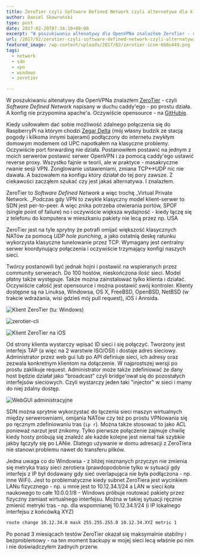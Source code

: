```yaml
---
title: ZeroTier czyli Software Defined Network czyli alternatywa dla klasycznego VPNa
author: Daniel Skowroński
type: post
date: 2017-02-20T07:34:10+00:00
excerpt: "W poszukiwaniu altenatywy dla OpenVPNa znalazłem ZeroTier - czyli Software Defined Network napisany w duchu caddy'ego - po prostu działa. A konfig nie przypomina apache'a."
url: /2017/02/zerotier-czyli-software-defined-network-czyli-alternatywa-dla-klasycznego-vpna/
featured_image: /wp-content/uploads/2017/02/zerotier-icon-660x449.png
tags:
  - network
  - sdn
  - vpn
  - windows
  - zerotier

---
```

W poszukiwaniu altenatywy dla OpenVPNa znalazłem [ZeroTier][1] - czyli _Software Defined Network_ napisany w duchu caddy'ego - po prostu działa. A konfig nie przypomina apache'a. Oczywiście opensource - na [GitHubie][2].

Kiedy usiłowałem dać sobie możliwość zdalnego połączenia się do RaspberryPi na którym chodzi [Zegar Delta][3] (mój własny budzik ze stacją pogody i kilkoma innymi bajerami) podłączony do internetu zwykłym domowym modemem od UPC napotkałem na klasyczne problemy. Oczywiście port forwarding nie działa. Postanowiłem postawić na jednym z moich serwerów postawić serwer OpenVPN i za pomocą caddy'ego ustawić reverse proxy. Wszystko fajnie w teorii, ale w praktyce - masakryczne rwanie sesji VPN. Żonglowanie ustawieniami, zmiana TCP<->UDP nic nie dawała. A bazowałem na konfigu który działał do tej pory zawsze. Z ciekawości zacząłem szukać czy jest jakaś alternatywa. I znalazłem.

ZeroTier to _Software Defined Network_ a więc trochę _Virtual Private Network. _Podczas gdy VPN to zwykle klasyczny model klient-serwer to SDN jest per-to-peer. A więc znika potrzeba otwierania portów, SPOF (single point of failure) no i oczywiście większa wydajność - kiedy łączę się z telefonu do komputera w mieszkaniu pakiety nie lecą przez  np. USA

ZeroTier jest na tyle sprytny że potrafi omijać większość klasycznych NATów za pomocą _UDP hole punching_, a jako ostatnią deskę ratunku wykorzysta klasyczne tunelowanie przez TCP. Wymagany jest centralny serwer koordynujący połączenia i oczywiście trzymający konfigi naszych sieci.

Twórcy postanowili być jednak hojni i postawić na wspieranych przez community serwerach. Do 100 hostów, nieskończona ilość sieci. Model płatny także występuje. Także można zainstalować tylko klienta i działać. Oczywiście całość jest opensource i można postawić swój kontroler. Klienty dostępne są na Linuksa, Windowsa, OS X, FreeBSD, OpenBSD, NetBSD (w trakcie wdrażania, wisi gdzieś mój pull request), iOS i Anroida.

![Klient ZeroTier (tu: Windows)](/wp-content/uploads/2017/02/zerotier-client.png)

![zerotier-cli](/wp-content/uploads/2017/02/zerotier-cli.png)

![Klient ZeroTier na iOS](/wp-content/uploads/2017/02/FullSizeRender.jpg)

Od strony klienta wystarczy wpisać ID sieci i się połączyć. Tworzony jest interfejs TAP (a więc na 2 warstwie ISO/OSI) i dostaje adres sieciowy. Administrator przez web gui lub po API definiuje sieci, ich adresy oraz zezwala konkretnym klientom na dołączenie. W najprostszej wersji po prostu zaklikuje request. Administrator może także zdefiniować że dany host będzie działał jako "broadcast" czyli bridge'ował się do pozostałych interfejsów sieciowych. Czyli wystarczy jeden taki "injector" w sieci i mamy do niej zdalny dostęp.

![WebGUI administracyjne](/wp-content/uploads/2017/02/zerotier_gui.png)

SDN można sprytnie wykorzystać do łączenia sieci maszyn wirtualnych między serwerowniami, omijania NATów czy też po prostu VPNowania się po ręcznym zdefiniowaniu tras (`ip r`). Można także stosować to jako ACL ponieważ narzut jest znikomy. Tylko pierwsze połączenie zajmuje chwilę kiedy hosty próbują się znaleźć ale każde kolejne jest niemal tak szybkie jakby łączyły się po LANie. Dlatego używanie w domu adresacji z ZeroTiera nie stanowi problemu nawet do transferu plików.

Jedna uwaga co do Windowsa - z bliżej nieznanych przyczyn nie zmienia się metryka trasy sieci zerotiera (prawdopodobnie tylko w sytuacji gdy interfejs z IP był dodawany gdy sieć overlapująca nie była podłączona - np. inne WiFi). Jest to problematyczne kiedy subnet ZeroTiera jest wycinkiem LANu fizycznego - np. u mnie jest to 10.12.34.1/24 a LAN w sieci koła naukowego to całe 10.0.0.1/8 - Windows próbuje routować pakiety przez fizyczny zamiast wirtualnego interfejsu. Można w takiej sytuacji ręcznie zmienić metryki tras - np. dla wspomnianej 10.12.34.1/24 (i IP lokalnego interfejsu z końcówką XYZ)

```bash
route change 10.12.34.0 mask 255.255.255.0 10.12.34.XYZ metric 1
```


Po ponad 3 miesiącach testów ZeroTier okazał się maksymalnie stabilny i bezproblemowy - na ten moment backupy w mojej sieci lecą właśnie po nim i nie doświadczyłem żadnych przerw.

&nbsp;

&nbsp;

 [1]: http://zerotier.com
 [2]: https://github.com/zerotier/ZeroTierOne
 [3]: https://github.com/danielskowronski/zegar-delta